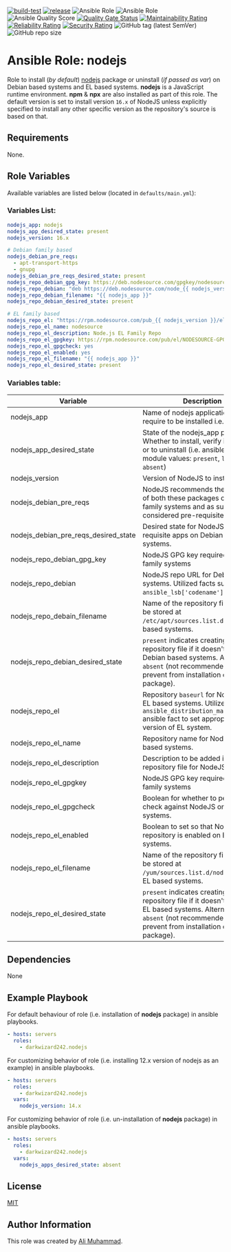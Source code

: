 [![build-test](https://github.com/darkwizard242/ansible-role-nodejs/workflows/build-and-test/badge.svg?branch=master)](https://github.com/darkwizard242/ansible-role-nodejs/actions?query=workflow%3Abuild-and-test) [![release](https://github.com/darkwizard242/ansible-role-nodejs/workflows/release/badge.svg)](https://github.com/darkwizard242/ansible-role-nodejs/actions?query=workflow%3Arelease) ![Ansible Role](https://img.shields.io/ansible/role/49595?color=dark%20green%20) ![Ansible Role](https://img.shields.io/ansible/role/d/49595?label=role%20downloads) ![Ansible Quality Score](https://img.shields.io/ansible/quality/49595?label=ansible%20quality%20score) [![Quality Gate Status](https://sonarcloud.io/api/project_badges/measure?project=ansible-role-nodejs&metric=alert_status)](https://sonarcloud.io/dashboard?id=ansible-role-nodejs) [![Maintainability Rating](https://sonarcloud.io/api/project_badges/measure?project=ansible-role-nodejs&metric=sqale_rating)](https://sonarcloud.io/dashboard?id=ansible-role-nodejs) [![Reliability Rating](https://sonarcloud.io/api/project_badges/measure?project=ansible-role-nodejs&metric=reliability_rating)](https://sonarcloud.io/dashboard?id=ansible-role-nodejs) [![Security Rating](https://sonarcloud.io/api/project_badges/measure?project=ansible-role-nodejs&metric=security_rating)](https://sonarcloud.io/dashboard?id=ansible-role-nodejs) ![GitHub tag (latest SemVer)](https://img.shields.io/github/tag/darkwizard242/ansible-role-nodejs?label=release) ![GitHub repo size](https://img.shields.io/github/repo-size/darkwizard242/ansible-role-nodejs?color=orange&style=flat-square)

# Ansible Role: nodejs

Role to install (_by default_) [nodejs](https://github.com/nodejs/node) package or uninstall (_if passed as var_) on Debian based systems and EL based systems. **nodejs** is a JavaScript runtime environment. **npm** & **npx** are also installed as part of this role. The default version is set to install version `16.x` of NodeJS unless explicitly specified to install any other specific version as the repository's source is based on that.

## Requirements

None.

## Role Variables

Available variables are listed below (located in `defaults/main.yml`):

### Variables List:

```yaml
nodejs_app: nodejs
nodejs_app_desired_state: present
nodejs_version: 16.x

# Debian family based
nodejs_debian_pre_reqs:
  - apt-transport-https
  - gnupg
nodejs_debian_pre_reqs_desired_state: present
nodejs_repo_debian_gpg_key: https://deb.nodesource.com/gpgkey/nodesource.gpg.key
nodejs_repo_debian: "deb https://deb.nodesource.com/node_{{ nodejs_version }} {{ ansible_lsb['codename'] }} main"
nodejs_repo_debian_filename: "{{ nodejs_app }}"
nodejs_repo_debian_desired_state: present

# EL family based
nodejs_repo_el: "https://rpm.nodesource.com/pub_{{ nodejs_version }}/el/{{ ansible_distribution_major_version }}/$basearch"
nodejs_repo_el_name: nodesource
nodejs_repo_el_description: Node.js EL Family Repo
nodejs_repo_el_gpgkey: https://rpm.nodesource.com/pub/el/NODESOURCE-GPG-SIGNING-KEY-EL
nodejs_repo_el_gpgcheck: yes
nodejs_repo_el_enabled: yes
nodejs_repo_el_filename: "{{ nodejs_app }}"
nodejs_repo_el_desired_state: present
```

### Variables table:

Variable                             | Description
------------------------------------ | ---------------------------------------------------------------------------------------------------------------------------------------------------------------------------------------------------
nodejs_app                           | Name of nodejs application package require to be installed i.e. `nodejs`
nodejs_app_desired_state             | State of the nodejs_app package. Whether to install, verify if available or to uninstall (i.e. ansible apt module values: `present`, `latest`, or `absent`)
nodejs_version                       | Version of NodeJS to install.
nodejs_debian_pre_reqs               | NodeJS recommends the installation of both these packages on Debian family systems and as such, they are considered pre-requisites.
nodejs_debian_pre_reqs_desired_state | Desired state for NodeJS pre-requisite apps on Debian family systems.
nodejs_repo_debian_gpg_key           | NodeJS GPG key required on Debian family systems
nodejs_repo_debian                   | NodeJS repo URL for Debain family systems. Utilized facts such as `ansible_lsb['codename']`.
nodejs_repo_debain_filename          | Name of the repository file that will be stored at `/etc/apt/sources.list.d/` on Debian based systems.
nodejs_repo_debian_desired_state     | `present` indicates creating the repository file if it doesn't exist on Debian based systems. Alternative is `absent` (not recommended as it will prevent from installation of **nodejs** package).
nodejs_repo_el                       | Repository `baseurl` for NodeJS on EL based systems. Utilizes `ansible_distribution_major_version` ansible fact to set appropriate version of EL system.
nodejs_repo_el_name                  | Repository name for NodeJS on EL based systems.
nodejs_repo_el_description           | Description to be added in EL based repository file for NodeJS.
nodejs_repo_el_gpgkey                | NodeJS GPG key required on EL family systems
nodejs_repo_el_gpgcheck              | Boolean for whether to perform gpg check against NodeJS on EL based systems.
nodejs_repo_el_enabled               | Boolean to set so that NodeJS repository is enabled on EL based systems.
nodejs_repo_el_filename              | Name of the repository file that will be stored at `/yum/sources.list.d/nodejs.repo` on EL based systems.
nodejs_repo_el_desired_state         | `present` indicates creating the repository file if it doesn't exist on EL based systems. Alternative is `absent` (not recommended as it will prevent from installation of **nodejs** package).

## Dependencies

None

## Example Playbook

For default behaviour of role (i.e. installation of **nodejs** package) in ansible playbooks.

```yaml
- hosts: servers
  roles:
    - darkwizard242.nodejs
```

For customizing behavior of role (i.e. installing 12.x version of nodejs as an example) in ansible playbooks.

```yaml
- hosts: servers
  roles:
    - darkwizard242.nodejs
  vars:
    nodejs_version: 14.x
```

For customizing behavior of role (i.e. un-installation of **nodejs** package) in ansible playbooks.

```yaml
- hosts: servers
  roles:
    - darkwizard242.nodejs
  vars:
    nodejs_apps_desired_state: absent
```

## License

[MIT](https://github.com/darkwizard242/ansible-role-nodejs/blob/master/LICENSE)

## Author Information

This role was created by [Ali Muhammad](https://www.alimuhammad.dev/).
